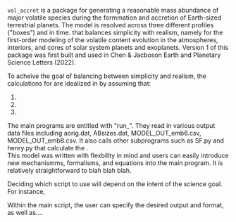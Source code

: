 `vol_accret` is a package for generating a reasonable mass abundance of major volatile species during the formmation and accretion of Earth-sized terrestrial planets. The model is resolved across three different profiles ("boxes") and in time.   that balances simplicity with realism, namely for the first-order modeling of the volatile content evolution in the atmospheres, interiors, and cores of solar system planets and exoplanets. Version 1 of this package was first built and used in Chen & Jacboson Earth and Planetary Science Letters (2022).

To acheive the goal of balancing between simplicity and realism, the calculations for  are idealized in   by assuming that:

1.
2.
3.

The main programs are entitled with "run_". They read in various output data files including aorig.dat, ABsizes.dat, MODEL_OUT_emb6.csv, MODEL_OUT_emb8.csv. It also calls other subprograms such as SF.py and henry.py that calculate the .  
This model was written with flexbility in mind and users can easily introduce new mechanismms, formalisms, and equations into the main program. It is relatively straightforward to blah blah blah.


Deciding which script to use will depend on the intent of the science goal. For instance, 


Within the main script, the user can specify the desired output and format, as well as....
